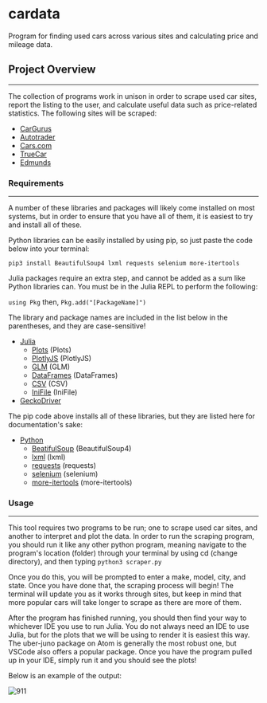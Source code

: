 # cardata
Program for finding used cars across various sites and calculating price and mileage data.

## Project Overview
***

The collection of programs work in unison in order to scrape used car sites, report the listing to the user, and calculate useful data such as price-related statistics. The following sites will be scraped:

- [CarGurus](https://www.cargurus.com/)
- [Autotrader](https://www.autotrader.com/)
- [Cars.com](https://www.cars.com/)
- [TrueCar](https://www.truecar.com/)
- [Edmunds](https://www.edmunds.com/)

### Requirements
***

A number of these libraries and packages will likely come installed on most systems, but in order to ensure that you have all of them, it is easiest to try and install all of these.

Python libraries can be easily installed by using pip, so just paste the code below into your terminal:

```pip3 install BeautifulSoup4 lxml requests selenium more-itertools```

Julia packages require an extra step, and cannot be added as a sum like Python libraries can. You must be in the Julia REPL to perform the following:

```using Pkg```
then,
```Pkg.add("[PackageName]")```

The library and package names are included in the list below in the parentheses, and they are case-sensitive!


- [Julia](https://www.julialang.org)
  - [Plots](http://docs.juliaplots.org/latest/) (Plots)
  - [PlotlyJS](https://juliapackages.com/p/plotlyjs) (PlotlyJS)
  - [GLM](https://juliapackages.com/p/glm) (GLM)
  - [DataFrames](https://juliapackages.com/p/dataframes) (DataFrames)
  - [CSV](https://juliapackages.com/p/csv) (CSV)
  - [IniFile](https://juliapackages.com/p/inifile) (IniFile)
- [GeckoDriver](https://github.com/mozilla/geckodriver/releases)

The pip code above installs all of these libraries, but they are listed here for documentation's sake:
- [Python](https://www.python.org)
  - [BeatifulSoup](https://beautiful-soup-4.readthedocs.io/en/latest/) (BeautifulSoup4)
  - [lxml](https://lxml.de/) (lxml)
  - [requests](https://requests.readthedocs.io/en/master/) (requests)
  - [selenium](https://pythonspot.com/selenium/) (selenium)
  - [more-itertools](https://pypi.org/project/more-itertools/) (more-itertools)

### Usage
***

This tool requires two programs to be run; one to scrape used car sites, and another to interpret and plot the data. In order to run the scraping program, you should run it like any other python program, meaning navigate to the program's location (folder) through your terminal by using cd (change directory), and then typing ```python3 scraper.py```

Once you do this, you will be prompted to enter a make, model, city, and state. Once you have done that, the scraping process will begin! The terminal will update you as it works through sites, but keep in mind that more popular cars will take longer to scrape as there are more of them.

After the program has finished running, you should then find your way to whichever IDE you use to run Julia. You do not always need an IDE to use Julia, but for the plots that we will be using to render it is easiest this way. The uber-juno package on Atom is generally the most robust one, but VSCode also offers a popular package. Once you have the program pulled up in your IDE, simply run it and you should see the plots!

Below is an example of the output:

![911](examples/new911.png)
